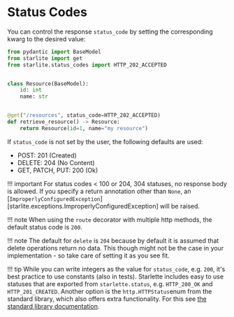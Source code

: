 # Status Codes

You can control the response `status_code` by setting the corresponding kwarg to the desired value:

```python
from pydantic import BaseModel
from starlite import get
from starlite.status_codes import HTTP_202_ACCEPTED


class Resource(BaseModel):
    id: int
    name: str


@get("/resources", status_code=HTTP_202_ACCEPTED)
def retrieve_resource() -> Resource:
    return Resource(id=1, name="my resource")
```

If `status_code` is not set by the user, the following defaults are used:

- POST: 201 (Created)
- DELETE: 204 (No Content)
- GET, PATCH, PUT: 200 (Ok)

!!! important
    For status codes < 100 or 204, 304 statuses, no response body is allowed. If you specify a return annotation other
    than `None`, an [`ImproperlyConfiguredException`][starlite.exceptions.ImproperlyConfiguredException] will be raised.

!!! note
    When using the `route` decorator with multiple http methods, the default status code is `200`.

!!! note
    The default for `delete` is `204` because by default it is assumed that delete operations return no data.
    This though might not be the case in your implementation - so take care of setting it as you see fit.

!!! tip
    While you can write integers as the value for `status_code`, e.g. `200`, it's best practice to use constants (also in
    tests). Starlette includes easy to use statuses that are exported from `starlette.status`, e.g. `HTTP_200_OK`
    and `HTTP_201_CREATED`. Another option is the `http.HTTPStatus`enum from the standard library, which also offers
    extra functionality. For this see [the standard library documentation](https://docs.python.org/3/library/http.html#http.HTTPStatus).
